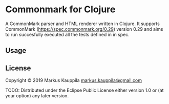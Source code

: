 # Commonmark for Clojure

A CommonMark parser and HTML renderer written in Clojure. It supports CommonMark (https://spec.commonmark.org/0.29) version 0.29 and aims to run succesfully executed all the tests defined in in spec.

## Usage

## License

Copyright © 2019 Markus Kauppila <markus.kauppila@gmail.com>

TODO: Distributed under the Eclipse Public License either version 1.0 or (at
your option) any later version.
